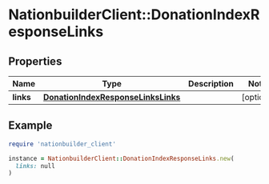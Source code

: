 # NationbuilderClient::DonationIndexResponseLinks

## Properties

| Name | Type | Description | Notes |
| ---- | ---- | ----------- | ----- |
| **links** | [**DonationIndexResponseLinksLinks**](DonationIndexResponseLinksLinks.md) |  | [optional] |

## Example

```ruby
require 'nationbuilder_client'

instance = NationbuilderClient::DonationIndexResponseLinks.new(
  links: null
)
```

